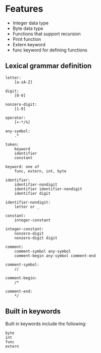 # Features

- Integer data type
- Byte data type
- Functions that support recursion
- Print function
- Extern keyword
- func keyword for defining functions

## Lexical grammar definition

    letter:
        [a-zA-Z]

    digit:
        [0-9]

    nonzero-digit:
        [1-9]

    operator:
        [+-*/%]

    any-symbol:
        .*

    token:
        keyword
        identifier
        constant

    keyword: one of
        func, extern, int, byte

    identifier:
        identifier-nondigit
        identifier identifier-nondigit
        identifier digit

    identifier-nondigit:
        letter or _

    constant:
        integer-constant

    integer-constant:
        nonzero-digit
        nonzero-digit digit

    comment:
        comment-symbol any-symbol
        comment-begin any-symbol comment-end

    comment-symbol:
        //
    
    comment-begin:
        /*
    
    comment-end:
        */

## Built in keywords

Built in keywords include the following:

    byte
    int
    func
    extern